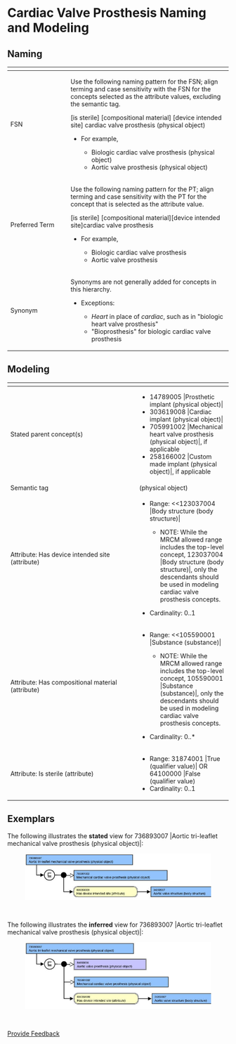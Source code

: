 # Cardiac Valve Prosthesis Naming and Modeling

## Naming

<table data-header-hidden><thead><tr><th width="122.98779296875"></th><th></th></tr></thead><tbody><tr><td>FSN</td><td><p>Use the following naming pattern for the FSN; align terming and case sensitivity with the FSN for the concepts selected as the attribute values, excluding the semantic tag. </p><p></p><p>[is sterile] [compositional material] [device intended site] cardiac valve prosthesis (physical object) </p><p></p><ul><li><p>For example, </p><ul><li>Biologic cardiac valve prosthesis (physical object) </li><li>Aortic valve prosthesis (physical object)</li></ul></li></ul></td></tr><tr><td>Preferred Term</td><td><p>Use the following naming pattern for the PT; align terming and case sensitivity with the PT for the concept that is selected as the attribute value. </p><p></p><p>[is sterile] [compositional material][device intended site]cardiac valve prosthesis </p><p></p><ul><li><p>For example, </p><ul><li>Biologic cardiac valve prosthesis </li><li>Aortic valve prosthesis</li></ul></li></ul></td></tr><tr><td>Synonym</td><td><p>Synonyms are not generally added for concepts in this hierarchy.</p><p></p><ul><li><p>Exceptions: </p><ul><li><em>Heart</em> in place of <em>cardiac</em>, such as in "biologic heart valve prosthesis" </li><li>"Bioprosthesis" for biologic cardiac valve prosthesis</li></ul></li></ul></td></tr></tbody></table>

## Modeling

<table data-header-hidden><thead><tr><th width="279.47265625"></th><th></th></tr></thead><tbody><tr><td>Stated parent concept(s)</td><td><ul><li>14789005 |Prosthetic implant (physical object)| </li><li>303619008 |Cardiac implant (physical object)| </li><li>705991002 |Mechanical heart valve prosthesis (physical object)|, if applicable </li><li>258166002 |Custom made implant (physical object)|, if applicable</li></ul></td></tr><tr><td>Semantic tag</td><td>(physical object)</td></tr><tr><td>Attribute: Has device intended site (attribute)</td><td><ul><li><p>Range: &#x3C;&#x3C;123037004 |Body structure (body structure)| </p><ul><li>NOTE: While the MRCM allowed range includes the top-level concept, 123037004 |Body structure (body structure)|, only the descendants should be used in modeling cardiac valve prosthesis concepts. </li></ul></li></ul><ul><li>Cardinality: 0..1</li></ul></td></tr><tr><td>Attribute: Has compositional material (attribute)</td><td><ul><li><p>Range: &#x3C;&#x3C;105590001 |Substance (substance)| </p><ul><li>NOTE: While the MRCM allowed range includes the top-level concept, 105590001 |Substance (substance)|, only the descendants should be used in modeling cardiac valve prosthesis concepts. </li></ul></li></ul><ul><li>Cardinality: 0..*</li></ul></td></tr><tr><td>Attribute: Is sterile (attribute)</td><td><ul><li>Range: 31874001 |True (qualifier value)| OR 64100000 |False (qualifier value)</li><li>Cardinality: 0..1</li></ul></td></tr></tbody></table>

## Exemplars

The following illustrates the **stated** view for 736893007 |Aortic tri-leaflet mechanical valve prosthesis (physical object)|:

<figure><img src="../../../../../.gitbook/assets/image (1).png" alt=""><figcaption></figcaption></figure>

<figure><img src="../../../../../authoring/physical-object/images/174691277.png" alt=""><figcaption></figcaption></figure>

The following illustrates the **inferred** view for 736893007 |Aortic tri-leaflet mechanical valve prosthesis (physical object)|:

<figure><img src="../../../../../.gitbook/assets/image (178).png" alt=""><figcaption></figcaption></figure>

<figure><img src="../../../../../authoring/physical-object/images/174691278.png" alt=""><figcaption></figcaption></figure>

<a href="https://docs.google.com/forms/d/e/1FAIpQLScTmbZIf0UEQwYDkY27EEWBkaiYkHSbR0_9DmFrMLXoQLyL7Q/viewform?usp=pp_url&#x26;entry.1767247133=SCT+Editorial+Guide&#x26;entry.670899847=Cardiac%20Valve%20Prosthesis%20Naming%20and%20Modeling" class="button primary">Provide Feedback</a>
